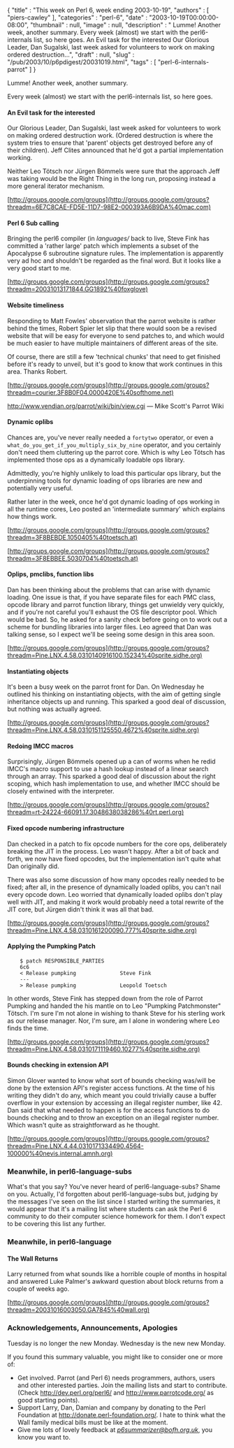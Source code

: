 {
   "title" : "This week on Perl 6, week ending 2003-10-19",
   "authors" : [
      "piers-cawley"
   ],
   "categories" : "perl-6",
   "date" : "2003-10-19T00:00:00-08:00",
   "thumbnail" : null,
   "image" : null,
   "description" : " Lumme! Another week, another summary. Every week (almost) we start with the perl6-internals list, so here goes. An Evil task for the interested Our Glorious Leader, Dan Sugalski, last week asked for volunteers to work on making ordered destruction...",
   "draft" : null,
   "slug" : "/pub/2003/10/p6pdigest/20031019.html",
   "tags" : [
      "perl-6-internals-parrot"
   ]
}



Lumme! Another week, another summary.

Every week (almost) we start with the perl6-internals list, so here goes.

#### <span id="an evil task for the interested">An Evil task for the interested</span>

Our Glorious Leader, Dan Sugalski, last week asked for volunteers to work on making ordered destruction work. (Ordered destruction is where the system tries to ensure that 'parent' objects get destroyed before any of their children). Jeff Clites announced that he'd got a partial implementation working.

Neither Leo Tötsch nor Jürgen Bömmels were sure that the approach Jeff was taking would be the Right Thing in the long run, proposing instead a more general iterator mechanism.

[http://groups.google.com/groups](http://groups.google.com/groups?threadm=6E7C8CAE-FD5E-11D7-98E2-000393A6B9DA%40mac.com)

#### <span id="perl 6 sub calling">Perl 6 Sub calling</span>

Bringing the perl6 compiler (in *languages/* back to live, Steve Fink has committed a 'rather large' patch which implements a subset of the Apocalypse 6 subroutine signature rules. The implementation is apparently very ad hoc and shouldn't be regarded as the final word. But it looks like a very good start to me.

[http://groups.google.com/groups](http://groups.google.com/groups?threadm=20031013171844.GG1892%40foxglove)

#### <span id="website timeliness">Website timeliness</span>

Responding to Matt Fowles' observation that the parrot website is rather behind the times, Robert Spier let slip that there would soon be a revised website that will be easy for everyone to send patches to, and which would be much easier to have multiple maintainers of different areas of the site.

Of course, there are still a few 'technical chunks' that need to get finished before it's ready to unveil, but it's good to know that work continues in this area. Thanks Robert.

[http://groups.google.com/groups](http://groups.google.com/groups?threadm=courier.3F8B0F04.0000420E%40softhome.net)

<http://www.vendian.org/parrot/wiki/bin/view.cgi> — Mike Scott's Parrot Wiki

#### <span id="dynamic oplibs">Dynamic oplibs</span>

Chances are, you've never really needed a `fortytwo` operator, or even a `what_do_you_get_if_you_multiply_six_by_nine` operator, and you certainly don't need them cluttering up the parrot core. Which is why Leo Tötsch has implemented those ops as a dynamically loadable ops library.

Admittedly, you're highly unlikely to load this particular ops library, but the underpinning tools for dynamic loading of ops libraries are new and potentially very useful.

Rather later in the week, once he'd got dynamic loading of ops working in all the runtime cores, Leo posted an 'intermediate summary' which explains how things work.

[http://groups.google.com/groups](http://groups.google.com/groups?threadm=3F8BEBDE.1050405%40toetsch.at)

[http://groups.google.com/groups](http://groups.google.com/groups?threadm=3F8EBBEE.5030704%40toetsch.at)

#### <span id="oplips, pmclibs, function libs">Oplips, pmclibs, function libs</span>

Dan has been thinking about the problems that can arise with dynamic loading. One issue is that, if you have separate files for each PMC class, opcode library and parrot function library, things get unwieldy very quickly, and if you're not careful you'll exhaust the OS file descriptor pool. Which would be bad. So, he asked for a sanity check before going on to work out a scheme for bundling libraries into larger files. Leo agreed that Dan was talking sense, so I expect we'll be seeing some design in this area soon.

[http://groups.google.com/groups](http://groups.google.com/groups?threadm=Pine.LNX.4.58.0310140916100.15234%40sprite.sidhe.org)

#### <span id="instantiating objects">Instantiating objects</span>

It's been a busy week on the parrot front for Dan. On Wednesday he outlined his thinking on instantiating objects, with the aim of getting single inheritance objects up and running. This sparked a good deal of discussion, but nothing was actually agreed.

[http://groups.google.com/groups](http://groups.google.com/groups?threadm=Pine.LNX.4.58.0310151125550.4672%40sprite.sidhe.org)

#### <span id="redoing imcc macros">Redoing IMCC macros</span>

Surprisingly, Jürgen Bömmels opened up a can of worms when he redid IMCC's macro support to use a hash lookup instead of a linear search through an array. This sparked a good deal of discussion about the right scoping, which hash implementation to use, and whether IMCC should be closely entwined with the interpreter.

[http://groups.google.com/groups](http://groups.google.com/groups?threadm=rt-24224-66091.17.3048638038286%40rt.perl.org)

#### <span id="fixed opcode numbering infrastructure">Fixed opcode numbering infrastructure</span>

Dan checked in a patch to fix opcode numbers for the core ops, deliberately breaking the JIT in the process. Leo wasn't happy. After a bit of back and forth, we now have fixed opcodes, but the implementation isn't quite what Dan originally did.

There was also some discussion of how many opcodes really needed to be fixed; after all, in the presence of dynamically loaded oplibs, you can't nail every opcode down. Leo worried that dynamically loaded oplibs don't play well with JIT, and making it work would probably need a total rewrite of the JIT core, but Jürgen didn't think it was all that bad.

[http://groups.google.com/groups](http://groups.google.com/groups?threadm=Pine.LNX.4.58.0310161200090.777%40sprite.sidhe.org)

#### <span id="applying the pumpking patch">Applying the Pumpking Patch</span>

        $ patch RESPONSIBLE_PARTIES 
        6c6
        < Release pumpking              Steve Fink
        ---
        > Release pumpking              Leopold Toetsch

In other words, Steve Fink has stepped down from the role of Parrot Pumpking and handed the his mantle on to Leo "Pumpking Patchmonster" Tötsch. I'm sure I'm not alone in wishing to thank Steve for his sterling work as our release manager. Nor, I'm sure, am I alone in wondering where Leo finds the time.

[http://groups.google.com/groups](http://groups.google.com/groups?threadm=Pine.LNX.4.58.0310171119460.10277%40sprite.sidhe.org)

#### <span id="bounds checking in extension api">Bounds checking in extension API</span>

Simon Glover wanted to know what sort of bounds checking was/will be done by the extension API's register access functions. At the time of his writing they didn't do any, which meant you could trivially cause a buffer overflow in your extension by accessing an illegal register number, like 42. Dan said that what needed to happen is for the access functions to do bounds checking and to throw an exception on an illegal register number. Which wasn't quite as straightforward as he thought.

[http://groups.google.com/groups](http://groups.google.com/groups?threadm=Pine.LNX.4.44.0310171334490.4564-100000%40nevis.internal.amnh.org)

### <span id="meanwhile, in perl6languagesubs">Meanwhile, in perl6-language-subs</span>

What's that you say? You've never heard of perl6-language-subs? Shame on you. Actually, I'd forgotten about perl6-language-subs but, judging by the messages I've seen on the list since I started writing the summaries, it would appear that it's a mailing list where students can ask the Perl 6 community to do their computer science homework for them. I don't expect to be covering this list any further.

### <span id="meanwhile, in perl6language">Meanwhile, in perl6-language</span>

#### <span id="the wall returns">The Wall Returns</span>

Larry returned from what sounds like a horrible couple of months in hospital and answered Luke Palmer's awkward question about block returns from a couple of weeks ago.

[http://groups.google.com/groups](http://groups.google.com/groups?threadm=20031016003050.GA7845%40wall.org)

### <span id="acknowledgements, announcements, apologies">Acknowledgements, Announcements, Apologies</span>

Tuesday is no longer the new Monday. Wednesday is the new new Monday.

If you found this summary valuable, you might like to consider one or more of:

-   Get involved. Parrot (and Perl 6) needs programmers, authors, users and other interested parties. Join the mailing lists and start to contribute. (Check <http://dev.perl.org/perl6/> and <http://www.parrotcode.org/> as good starting points).
-   Support Larry, Dan, Damian and company by donating to the Perl Foundation at <http://donate.perl-foundation.org/>. I hate to think what the Wall family medical bills must be like at the moment.
-   Give me lots of lovely feedback at *<p6summarizer@bofh.org.uk>*, you know you want to.

